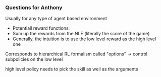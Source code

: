 ### Questions for Anthony

Usually for any type of agent based environment

- Potentiall reward functions:
- Sum up the rewards from the NLE (literally the score of the game)
- Generally, the intuition is to use the low level reward as the high level one


Corresponds to hierarchical RL formalism called "options" -> control subpolicies on the low level

high level policy needs to pick the skill as well as the arguments